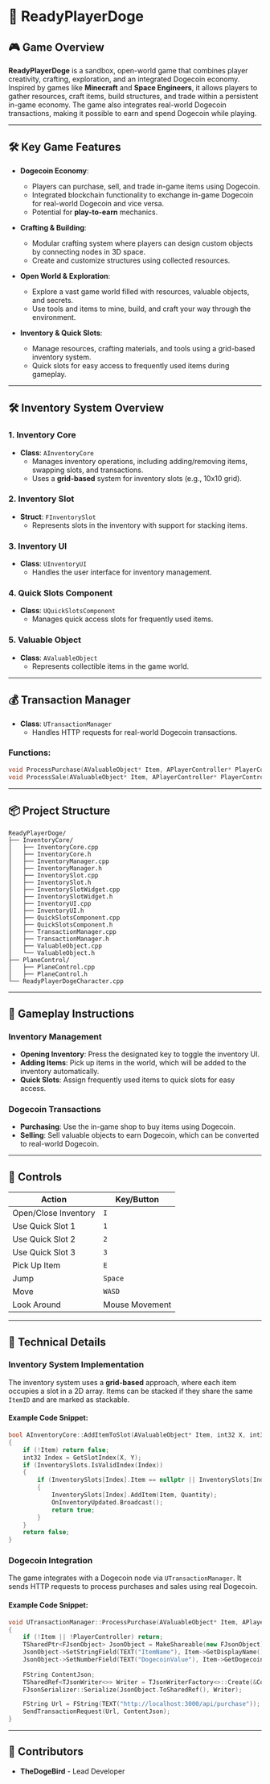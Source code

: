 # 🐾 ReadyPlayerDoge

## 🎮 **Game Overview**

**ReadyPlayerDoge** is a sandbox, open-world game that combines player creativity, crafting, exploration, and an integrated Dogecoin economy. Inspired by games like **Minecraft** and **Space Engineers**, it allows players to gather resources, craft items, build structures, and trade within a persistent in-game economy. The game also integrates real-world Dogecoin transactions, making it possible to earn and spend Dogecoin while playing.

---

## 🛠️ **Key Game Features**
- **Dogecoin Economy**:
  - Players can purchase, sell, and trade in-game items using Dogecoin.
  - Integrated blockchain functionality to exchange in-game Dogecoin for real-world Dogecoin and vice versa.
  - Potential for **play-to-earn** mechanics.

- **Crafting & Building**:
  - Modular crafting system where players can design custom objects by connecting nodes in 3D space.
  - Create and customize structures using collected resources.

- **Open World & Exploration**:
  - Explore a vast game world filled with resources, valuable objects, and secrets.
  - Use tools and items to mine, build, and craft your way through the environment.

- **Inventory & Quick Slots**:
  - Manage resources, crafting materials, and tools using a grid-based inventory system.
  - Quick slots for easy access to frequently used items during gameplay.

---

## 🛠️ **Inventory System Overview**

### 1. Inventory Core
- **Class**: `AInventoryCore`
  - Manages inventory operations, including adding/removing items, swapping slots, and transactions.
  - Uses a **grid-based** system for inventory slots (e.g., 10x10 grid).

### 2. Inventory Slot
- **Struct**: `FInventorySlot`
  - Represents slots in the inventory with support for stacking items.

### 3. Inventory UI
- **Class**: `UInventoryUI`
  - Handles the user interface for inventory management.

### 4. Quick Slots Component
- **Class**: `UQuickSlotsComponent`
  - Manages quick access slots for frequently used items.

### 5. Valuable Object
- **Class**: `AValuableObject`
  - Represents collectible items in the game world.

---

## 💰 **Transaction Manager**
- **Class**: `UTransactionManager`
  - Handles HTTP requests for real-world Dogecoin transactions.

### **Functions**:
```cpp
void ProcessPurchase(AValuableObject* Item, APlayerController* PlayerController);
void ProcessSale(AValuableObject* Item, APlayerController* PlayerController);
```

---

## 📦 **Project Structure**
```
ReadyPlayerDoge/
├── InventoryCore/
│   ├── InventoryCore.cpp
│   ├── InventoryCore.h
│   ├── InventoryManager.cpp
│   ├── InventoryManager.h
│   ├── InventorySlot.cpp
│   ├── InventorySlot.h
│   ├── InventorySlotWidget.cpp
│   ├── InventorySlotWidget.h
│   ├── InventoryUI.cpp
│   ├── InventoryUI.h
│   ├── QuickSlotsComponent.cpp
│   ├── QuickSlotsComponent.h
│   ├── TransactionManager.cpp
│   ├── TransactionManager.h
│   ├── ValuableObject.cpp
│   └── ValuableObject.h
├── PlaneControl/
│   ├── PlaneControl.cpp
│   ├── PlaneControl.h
└── ReadyPlayerDogeCharacter.cpp
```

---


## 🚀 **Gameplay Instructions**

### Inventory Management
- **Opening Inventory**: Press the designated key to toggle the inventory UI.
- **Adding Items**: Pick up items in the world, which will be added to the inventory automatically.
- **Quick Slots**: Assign frequently used items to quick slots for easy access.

### Dogecoin Transactions
- **Purchasing**: Use the in-game shop to buy items using Dogecoin.
- **Selling**: Sell valuable objects to earn Dogecoin, which can be converted to real-world Dogecoin.

---

## 👾 **Controls**

| Action                     | Key/Button     |
|----------------------------|-----------------|
| Open/Close Inventory       | `I`            |
| Use Quick Slot 1           | `1`            |
| Use Quick Slot 2           | `2`            |
| Use Quick Slot 3           | `3`            |
| Pick Up Item               | `E`            |
| Jump                       | `Space`        |
| Move                       | `WASD`         |
| Look Around                | Mouse Movement |

---

## 🤖 **Technical Details**

### Inventory System Implementation
The inventory system uses a **grid-based** approach, where each item occupies a slot in a 2D array. Items can be stacked if they share the same `ItemID` and are marked as stackable.

#### Example Code Snippet:
```cpp
bool AInventoryCore::AddItemToSlot(AValuableObject* Item, int32 X, int32 Y, int32 Quantity)
{
    if (!Item) return false;
    int32 Index = GetSlotIndex(X, Y);
    if (InventorySlots.IsValidIndex(Index))
    {
        if (InventorySlots[Index].Item == nullptr || InventorySlots[Index].Item == Item)
        {
            InventorySlots[Index].AddItem(Item, Quantity);
            OnInventoryUpdated.Broadcast();
            return true;
        }
    }
    return false;
}
```

### Dogecoin Integration
The game integrates with a Dogecoin node via `UTransactionManager`. It sends HTTP requests to process purchases and sales using real Dogecoin.

#### Example Code Snippet:
```cpp
void UTransactionManager::ProcessPurchase(AValuableObject* Item, APlayerController* PlayerController)
{
    if (!Item || !PlayerController) return;
    TSharedPtr<FJsonObject> JsonObject = MakeShareable(new FJsonObject);
    JsonObject->SetStringField(TEXT("ItemName"), Item->GetDisplayName());
    JsonObject->SetNumberField(TEXT("DogecoinValue"), Item->GetDogecoinValue());
    
    FString ContentJson;
    TSharedRef<TJsonWriter<>> Writer = TJsonWriterFactory<>::Create(&ContentJson);
    FJsonSerializer::Serialize(JsonObject.ToSharedRef(), Writer);

    FString Url = FString(TEXT("http://localhost:3000/api/purchase"));
    SendTransactionRequest(Url, ContentJson);
}
```

---

## 📝 **Contributors**
- **TheDogeBird** - Lead Developer
